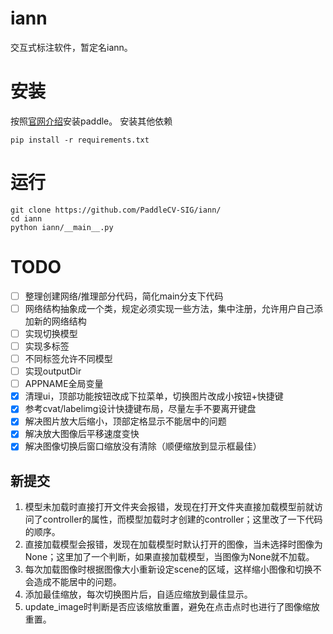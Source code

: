 # iann
交互式标注软件，暂定名iann。

# 安装
按照[官网介绍](https://www.paddlepaddle.org.cn/install/quick)安装paddle。
安装其他依赖
```shell
pip install -r requirements.txt
```

# 运行
```shell
git clone https://github.com/PaddleCV-SIG/iann/
cd iann
python iann/__main__.py
```

# TODO

- [ ] 整理创建网络/推理部分代码，简化main分支下代码
- [ ] 网络结构抽象成一个类，规定必须实现一些方法，集中注册，允许用户自己添加新的网络结构
- [ ] 实现切换模型
- [ ] 实现多标签
- [ ] 不同标签允许不同模型
- [ ] 实现outputDir
- [ ] APPNAME全局变量
- [x] 清理ui，顶部功能按钮改成下拉菜单，切换图片改成小按钮+快捷键
- [x] 参考cvat/labelimg设计快捷键布局，尽量左手不要离开键盘
- [x] 解决图片放大后缩小，顶部定格显示不能居中的问题
- [x] 解决放大图像后平移速度变快
- [x] 解决图像切换后窗口缩放没有清除（顺便缩放到显示框最佳）

## 新提交

1. 模型未加载时直接打开文件夹会报错，发现在打开文件夹直接加载模型前就访问了controller的属性，而模型加载时才创建的controller；这里改了一下代码的顺序。
2. 直接加载模型会报错，发现在加载模型时默认打开的图像，当未选择时图像为None；这里加了一个判断，如果直接加载模型，当图像为None就不加载。
3. 每次加载图像时根据图像大小重新设定scene的区域，这样缩小图像和切换不会造成不能居中的问题。
4. 添加最佳缩放，每次切换图片后，自适应缩放到最佳显示。
5. update_image时判断是否应该缩放重置，避免在点击点时也进行了图像缩放重置。